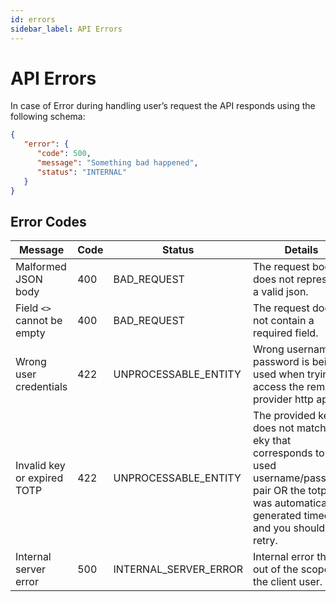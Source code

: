 ```yaml
---
id: errors
sidebar_label: API Errors
---
```



# API Errors

In case of Error during handling user’s request the API responds using the following schema:

```json
{
   "error": {
      "code": 500,
      "message": "Something bad happened",
      "status": "INTERNAL"
   }
}
```
## Error Codes

Message | Code | Status | Details
------|------|----------|------------------
Malformed JSON body | 400 | BAD_REQUEST | The request body does not represent a valid json.
Field `<>` cannot be empty | 400 | BAD_REQUEST | The request does not contain a required field.
Wrong user credentials | 422 | UNPROCESSABLE_ENTITY | Wrong username or password is being used when trying to access the remote provider http api.
Invalid key or expired TOTP | 422 | UNPROCESSABLE_ENTITY | The provided key does not match the eky that corresponds to the used username/password pair OR the totp that was automatically generated timed out and you should retry.
Internal server error | 500 | INTERNAL_SERVER_ERROR | Internal error that is out of the scope of the client user.
